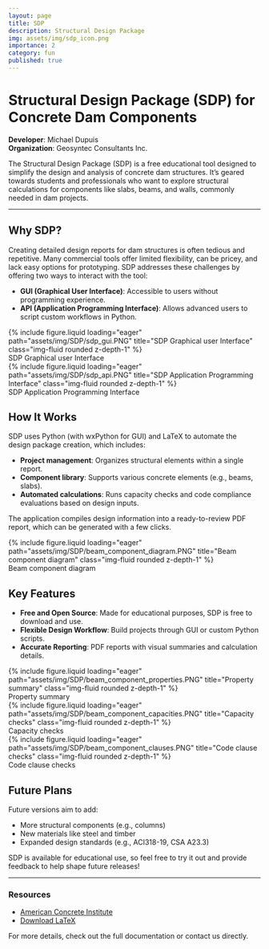```yaml
---
layout: page
title: SDP
description: Structural Design Package
img: assets/img/sdp_icon.png
importance: 2
category: fun
published: true
---
```


# Structural Design Package (SDP) for Concrete Dam Components

**Developer**: Michael Dupuis  
**Organization**: Geosyntec Consultants Inc.  

The Structural Design Package (SDP) is a free educational tool designed to simplify the design and analysis of concrete dam structures. It’s geared towards students and professionals who want to explore structural calculations for components like slabs, beams, and walls, commonly needed in dam projects.

---

## Why SDP?

Creating detailed design reports for dam structures is often tedious and repetitive. Many commercial tools offer limited flexibility, can be pricey, and lack easy options for prototyping. SDP addresses these challenges by offering two ways to interact with the tool:
- **GUI (Graphical User Interface)**: Accessible to users without programming experience.
- **API (Application Programming Interface)**: Allows advanced users to script custom workflows in Python.

<div class="row">
    <div class="col-sm mt-3 mt-md-0">
        {% include figure.liquid loading="eager" path="assets/img/SDP/sdp_gui.PNG" title="SDP Graphical user Interface" class="img-fluid rounded z-depth-1" %}
    </div>
</div>
<div class="caption">
    SDP Graphical user Interface
</div>

<div class="row">
    <div class="col-sm mt-3 mt-md-0">
        {% include figure.liquid loading="eager" path="assets/img/SDP/sdp_api.PNG" title="SDP Application Programming Interface" class="img-fluid rounded z-depth-1" %}
    </div>
</div>
<div class="caption">
    SDP Application Programming Interface
</div>

## How It Works

SDP uses Python (with wxPython for GUI) and LaTeX to automate the design package creation, which includes:
- **Project management**: Organizes structural elements within a single report.
- **Component library**: Supports various concrete elements (e.g., beams, slabs).
- **Automated calculations**: Runs capacity checks and code compliance evaluations based on design inputs.

The application compiles design information into a ready-to-review PDF report, which can be generated with a few clicks.

<div class="row">
    <div class="col-sm mt-3 mt-md-0">
        {% include figure.liquid loading="eager" path="assets/img/SDP/beam_component_diagram.PNG" title="Beam component diagram" class="img-fluid rounded z-depth-1" %}
    </div>
</div>
<div class="caption">
    Beam component diagram
</div>

## Key Features

- **Free and Open Source**: Made for educational purposes, SDP is free to download and use.
- **Flexible Design Workflow**: Build projects through GUI or custom Python scripts.
- **Accurate Reporting**: PDF reports with visual summaries and calculation details.

<div class="row">
    <div class="col-sm mt-3 mt-md-0">
        {% include figure.liquid loading="eager" path="assets/img/SDP/beam_component_properties.PNG" title="Property summary" class="img-fluid rounded z-depth-1" %}
    </div>
</div>
<div class="caption">
    Property summary
</div>

<div class="row">
    <div class="col-sm mt-3 mt-md-0">
        {% include figure.liquid loading="eager" path="assets/img/SDP/beam_component_capacities.PNG" title="Capacity checks" class="img-fluid rounded z-depth-1" %}
    </div>
</div>
<div class="caption">
    Capacity checks
</div>

<div class="row">
    <div class="col-sm mt-3 mt-md-0">
        {% include figure.liquid loading="eager" path="assets/img/SDP/beam_component_clauses.PNG" title="Code clause checks" class="img-fluid rounded z-depth-1" %}
    </div>
</div>
<div class="caption">
    Code clause checks
</div>


## Future Plans

Future versions aim to add:
- More structural components (e.g., columns)
- New materials like steel and timber
- Expanded design standards (e.g., ACI318-19, CSA A23.3)

SDP is available for educational use, so feel free to try it out and provide feedback to help shape future releases!

---

### Resources

- [American Concrete Institute](https://www.concrete.org)
- [Download LaTeX](https://miktex.org)

For more details, check out the full documentation or contact us directly.



<!-- Every project has a beautiful feature showcase page.
It's easy to include images in a flexible 3-column grid format.
Make your photos 1/3, 2/3, or full width.

To give your project a background in the portfolio page, just add the img tag to the front matter like so:

    ---
    layout: page
    title: project
    description: a project with a background image
    img: /assets/img/12.jpg
    ---

<div class="row">
    <div class="col-sm mt-3 mt-md-0">
        {% include figure.liquid loading="eager" path="assets/img/1.jpg" title="example image" class="img-fluid rounded z-depth-1" %}
    </div>
    <div class="col-sm mt-3 mt-md-0">
        {% include figure.liquid loading="eager" path="assets/img/3.jpg" title="example image" class="img-fluid rounded z-depth-1" %}
    </div>
    <div class="col-sm mt-3 mt-md-0">
        {% include figure.liquid loading="eager" path="assets/img/5.jpg" title="example image" class="img-fluid rounded z-depth-1" %}
    </div>
</div>
<div class="caption">
    Caption photos easily. On the left, a road goes through a tunnel. Middle, leaves artistically fall in a hipster photoshoot. Right, in another hipster photoshoot, a lumberjack grasps a handful of pine needles.
</div>
<div class="row">
    <div class="col-sm mt-3 mt-md-0">
        {% include figure.liquid loading="eager" path="assets/img/5.jpg" title="example image" class="img-fluid rounded z-depth-1" %}
    </div>
</div>
<div class="caption">
    This image can also have a caption. It's like magic.
</div>

You can also put regular text between your rows of images.
Say you wanted to write a little bit about your project before you posted the rest of the images.
You describe how you toiled, sweated, _bled_ for your project, and then... you reveal its glory in the next row of images.

<div class="row justify-content-sm-center">
    <div class="col-sm-8 mt-3 mt-md-0">
        {% include figure.liquid path="assets/img/6.jpg" title="example image" class="img-fluid rounded z-depth-1" %}
    </div>
    <div class="col-sm-4 mt-3 mt-md-0">
        {% include figure.liquid path="assets/img/11.jpg" title="example image" class="img-fluid rounded z-depth-1" %}
    </div>
</div>
<div class="caption">
    You can also have artistically styled 2/3 + 1/3 images, like these.
</div>

The code is simple.
Just wrap your images with `<div class="col-sm">` and place them inside `<div class="row">` (read more about the <a href="https://getbootstrap.com/docs/4.4/layout/grid/">Bootstrap Grid</a> system).
To make images responsive, add `img-fluid` class to each; for rounded corners and shadows use `rounded` and `z-depth-1` classes.
Here's the code for the last row of images above:

{% raw %}

```html
<div class="row justify-content-sm-center">
  <div class="col-sm-8 mt-3 mt-md-0">
    {% include figure.liquid path="assets/img/6.jpg" title="example image" class="img-fluid rounded z-depth-1" %}
  </div>
  <div class="col-sm-4 mt-3 mt-md-0">
    {% include figure.liquid path="assets/img/11.jpg" title="example image" class="img-fluid rounded z-depth-1" %}
  </div>
</div>
```

{% endraw %} -->
